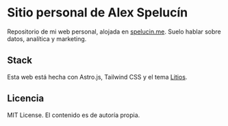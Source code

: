 # Sitio personal de Alex Spelucín

Repositorio de mi web personal, alojada en [spelucin.me](http://spelucin.me/). Suelo hablar sobre datos, analítica y marketing.

## Stack
 Esta web está hecha con Astro.js, Tailwind CSS y el tema [Litios](https://github.com/Dnzzk2/Litos).

## Licencia
MIT License. El contenido es de autoría propia.